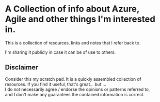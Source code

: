 # A Collection of info about Azure, Agile and other things I'm interested in.
This is a collection of resources, links and notes that I refer back to. 

I'm sharing it publicly in case it can be of use to others.

## Disclaimer

Consider this my scratch pad. It is a quickly assembled collection of resources. 
If you find it useful, that's great... but ...  
I do not necessarily agree / endorse the opinions or patterns referred to, and I don't make any guarantees the contained information is correct.

